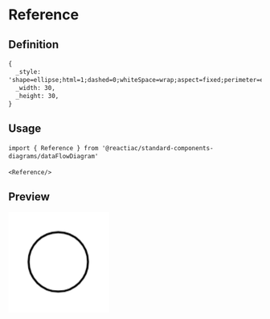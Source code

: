 # Reference

## Definition

```
{
  _style: 'shape=ellipse;html=1;dashed=0;whiteSpace=wrap;aspect=fixed;perimeter=ellipsePerimeter;',
  _width: 30,
  _height: 30,
}
```

## Usage

```
import { Reference } from '@reactiac/standard-components-diagrams/dataFlowDiagram'

<Reference/>
```

## Preview

<img src="./reference.png" width="200"/>
